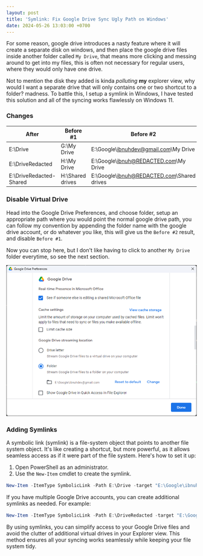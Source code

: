 ```yaml
---
layout: post
title: 'Symlink: Fix Google Drive Sync Ugly Path on Windows'
date: 2024-05-26 13:03:00 +0700
---
```


For some reason, google drive introduces a nasty feature where it will create a separate disk on windows, and then place the google drive files inside another folder called `My Drive`, that means more clicking and messing around to get into my files, this is often not necessary for regular users, where they would only have one drive.

Not to mention the disk they added is kinda _polluting_ **my** explorer view, why would I want a separate drive that will only contains one or two shortcut to a folder? madness. To battle this, I setup a symlink in Windows, I have tested this solution and all of the syncing works flawlessly on Windows 11.

### Changes

| After                     | Before #1          | Before #2                                    |
| ------------------------- | ------------------ | -------------------------------------------- |
| E:\Drive                | G:\My Drive      | E:\Google\ibnuhdev@gmail.com\My Drive      |
| E:\DriveRedacted        | H:\My Drive      | E:\Google\ibnuh@REDACTED.com\My Drive      |
| E:\DriveRedacted-Shared | H:\Shared drives | E:\Google\ibnuh@REDACTED.com\Shared drives |

### Disable Virtual Drive

Head into the Google Drive Preferences, and choose folder, setup an appropriate path where you would point the normal google drive path, you can follow my convention by appending the folder name with the google drive account, or do whatever you like, this will give us the `Before #2` result, and disable `Before #1`.

Now you can stop here, but I don't like having to click to another `My Drive` folder everytime, so see the next section.

![Disable ugly google drive virtual drive](/images/google_drive_ugly_mess.png)

### Adding Symlinks

A symbolic link (symlink) is a file-system object that points to another file system object. It's like creating a shortcut, but more powerful, as it allows seamless access as if it were part of the file system. Here's how to set it up:

1. Open PowerShell as an administrator.
2. Use the `New-Item` cmdlet to create the symlink.

```powershell
New-Item -ItemType SymbolicLink -Path E:\Drive -target "E:\Google\ibnuhdev@gmail.com\My Drive"
```

If you have multiple Google Drive accounts, you can create additional symlinks as needed. For example:

```powershell
New-Item -ItemType SymbolicLink -Path E:\DriveRedacted -target "E:\Google\ibnuh@REDACTED.com\My Drive"
```

By using symlinks, you can simplify access to your Google Drive files and avoid the clutter of additional virtual drives in your Explorer view. This method ensures all your syncing works seamlessly while keeping your file system tidy.
